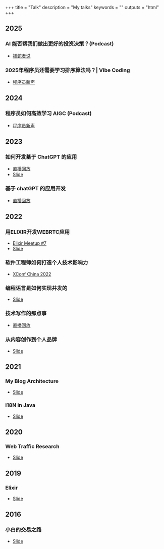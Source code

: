 +++
title = "Talk"
description = "My talks"
keywords = ""
outputs = "html"
+++

## 2025

### AI 能否帮我们做出更好的投资决策？(Podcast)

- [捕蛇者说](https://pythonhunter.org/episodes/ep53)

### 2025年程序员还需要学习排序算法吗？| Vibe Coding

- [程序员新声](https://www.xiaoyuzhoufm.com/episode/68896df7458c6086ef29ac79)

## 2024

### 程序员如何高效学习 AIGC (Podcast)

- [程序员新声](https://www.xiaoyuzhoufm.com/episode/658ce1f3de00e5a52f9f9029)

## 2023

### 如何开发基于 ChatGPT 的应用

- [直播回放](https://mp.weixin.qq.com/s/3XubEJe6gUNM5TqiqRoJdw)
- [Slide](https://github.com/bmpi-dev/talk.bmpi.dev/blob/master/slides/2023/chatgpt-development-notes/slides.pdf)

### 基于 chatGPT 的应用开发

- [直播回放](https://www.youtube.com/live/XZIogwFU7jE?feature=share)

## 2022

### 用ELIXIR开发WEBRTC应用

- [Elixir Meetup #7](https://mp.weixin.qq.com/s/F8BykMTK4Ui8ZFIWOAO6qQ)
- [Slide](https://dev-notes.free4.chat/slide/20221126.html)

### 软件工程师如何打造个人技术影响力

- [XConf China 2022](https://app.ma.scrmtech.com/meetings-api/sapIndex/SapSourceData?pf_uid=7019_1254&sid=63242&source=2&pf_type=3&code=061qOR1006W8lO1cFc200VuVl42qOR1q&state=&appid=wx4bd00f95dd7c7ca1)

### 编程语言是如何实现并发的

- [Slide](https://talk.bmpi.dev/2022/how-to-implement-concurrency/)

### 技术写作的那点事

- [直播回放](https://app.ma.scrmtech.com/meetings-api/sapIndex/SapSourceData?pf_uid=7019_1254&sid=54902&source=2&pf_type=3&code=031Pre0006oOmO1qG6000qe8ei0Pre0p&state=&appid=wx4bd00f95dd7c7ca1)

### 从内容创作到个人品牌

- [Slide](https://talk.bmpi.dev/2022/content-marketing-to-personal-brand/)

## 2021

### My Blog Architecture

- [Slide](https://talk.bmpi.dev/2021/blog-arch)

### i18N in Java

- [Slide](https://talk.bmpi.dev/2021/i18n-java)

## 2020

### Web Traffic Research

- [Slide](https://talk.bmpi.dev/2020/web-traffic-research)

## 2019

### Elixir

- [Slide](https://talk.bmpi.dev/2019/elixir)

## 2016

### 小白的交易之路

- [Slide](/money/road_to_trading/)
